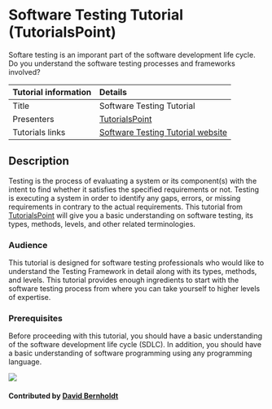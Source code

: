 # Software Testing Tutorial (TutorialsPoint)

Softare testing is an imporant part of the software development life cycle. Do you understand the software testing processes and frameworks involved?

**Tutorial information** | **Details** 
:--- | :--- 
Title  | Software Testing Tutorial
Presenters | [TutorialsPoint](https://www.tutorialspoint.com/index.htm)
Tutorials links|[Software Testing Tutorial website](http://www.tutorialspoint.com/software_testing/)                

## Description
Testing is the process of evaluating a system or its component(s) with the intent to find whether it satisfies the specified requirements or not. Testing is executing a system in order to identify any gaps, errors, or missing requirements in contrary to the actual requirements. This tutorial from [TutorialsPoint](https://www.tutorialspoint.com/index.htm) will give you a basic understanding on software testing, its types, methods, levels, and other related terminologies.

### Audience

This tutorial is designed for software testing professionals who would like to understand the Testing Framework in detail along with its types, methods, and levels. This tutorial provides enough ingredients to start with the software testing process from where you can take yourself to higher levels of expertise.

### Prerequisites

Before proceeding with this tutorial, you should have a basic understanding of the software development life cycle (SDLC). In addition, you should have a basic understanding of software programming using any programming language.

<img src='https://github.com/betterscientificsoftware/images/blob/master/Logo-class_tutorialpoint_logo.png' class='logo' />

#### Contributed by [David Bernholdt](http://github.com/bernhold)

<!---
Publish: yes
Categories: Reliability, skills
Topics: testing
Tags: training, video
Level: 2
Prerequisites: defaults
Aggregate: none
--->
